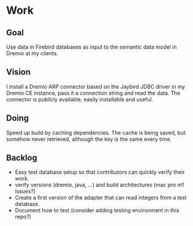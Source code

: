# Work

## Goal

Use data in Firebird databases as input to the semantic data model in Dremio at my clients.

## Vision

I install a Dremio ARP connector based on the Jaybird JDBC driver in my Dremio CE instance,
pass it a connection string and read the data.
The connector is publicly available, easily installable and useful.

## Doing

Speed up build by caching dependencies.
The cache is being saved, but somehow never retrieved, 
although the key is the same every time.

## Backlog

* Easy test database setup so that contributors can quickly verify their work.
* verify versions (dremio, java, ...) and build architectures (mac pro m1 issues?)
* Create a first version of the adapter that can read integers from a test database.
* Document how to test (consider adding testing environment in this repo?)
